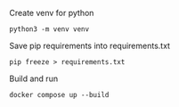 Create venv for python
```
python3 -m venv venv
```

Save pip requirements into requirements.txt
```
pip freeze > requirements.txt
```

Build and run
```
docker compose up --build
```